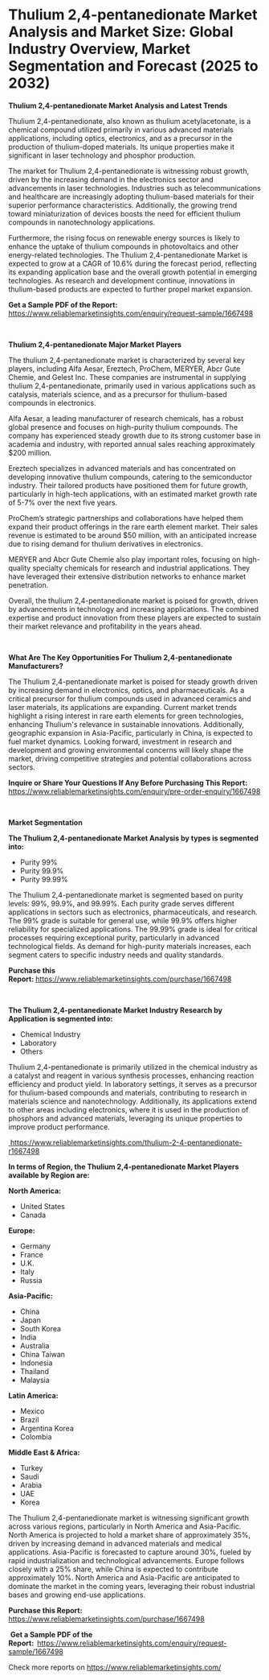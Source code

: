 <p><h1>Thulium 2,4-pentanedionate Market Analysis and Market Size: Global Industry Overview, Market Segmentation and Forecast (2025 to 2032)</h1></p><p><strong>Thulium 2,4-pentanedionate Market Analysis and Latest Trends</strong></p>
<p><p>Thulium 2,4-pentanedionate, also known as thulium acetylacetonate, is a chemical compound utilized primarily in various advanced materials applications, including optics, electronics, and as a precursor in the production of thulium-doped materials. Its unique properties make it significant in laser technology and phosphor production.</p><p>The market for Thulium 2,4-pentanedionate is witnessing robust growth, driven by the increasing demand in the electronics sector and advancements in laser technologies. Industries such as telecommunications and healthcare are increasingly adopting thulium-based materials for their superior performance characteristics. Additionally, the growing trend toward miniaturization of devices boosts the need for efficient thulium compounds in nanotechnology applications.</p><p>Furthermore, the rising focus on renewable energy sources is likely to enhance the uptake of thulium compounds in photovoltaics and other energy-related technologies. The Thulium 2,4-pentanedionate Market is expected to grow at a CAGR of 10.6% during the forecast period, reflecting its expanding application base and the overall growth potential in emerging technologies. As research and development continue, innovations in thulium-based products are expected to further propel market expansion.</p></p>
<p><strong>Get a Sample PDF of the Report:&nbsp;</strong> <a href="https://www.reliablemarketinsights.com/enquiry/request-sample/1667498?utm_campaign=3289&utm_medium=2&utm_source=Github&utm_content=ia&utm_term=02042025&utm_id=thulium-24-pentanedionate">https://www.reliablemarketinsights.com/enquiry/request-sample/1667498</a></p>
<p>&nbsp;</p>
<p><strong>Thulium 2,4-pentanedionate Major Market Players</strong></p>
<p><p>The thulium 2,4-pentanedionate market is characterized by several key players, including Alfa Aesar, Ereztech, ProChem, MERYER, Abcr Gute Chemie, and Gelest Inc. These companies are instrumental in supplying thulium 2,4-pentanedionate, primarily used in various applications such as catalysis, materials science, and as a precursor for thulium-based compounds in electronics.</p><p>Alfa Aesar, a leading manufacturer of research chemicals, has a robust global presence and focuses on high-purity thulium compounds. The company has experienced steady growth due to its strong customer base in academia and industry, with reported annual sales reaching approximately $200 million. </p><p>Ereztech specializes in advanced materials and has concentrated on developing innovative thulium compounds, catering to the semiconductor industry. Their tailored products have positioned them for future growth, particularly in high-tech applications, with an estimated market growth rate of 5-7% over the next five years.</p><p>ProChem’s strategic partnerships and collaborations have helped them expand their product offerings in the rare earth element market. Their sales revenue is estimated to be around $50 million, with an anticipated increase due to rising demand for thulium derivatives in electronics.</p><p>MERYER and Abcr Gute Chemie also play important roles, focusing on high-quality specialty chemicals for research and industrial applications. They have leveraged their extensive distribution networks to enhance market penetration.</p><p>Overall, the thulium 2,4-pentanedionate market is poised for growth, driven by advancements in technology and increasing applications. The combined expertise and product innovation from these players are expected to sustain their market relevance and profitability in the years ahead.</p></p>
<p>&nbsp;</p>
<p><strong>What Are The Key Opportunities For Thulium 2,4-pentanedionate Manufacturers?</strong></p>
<p><p>The Thulium 2,4-pentanedionate market is poised for steady growth driven by increasing demand in electronics, optics, and pharmaceuticals. As a critical precursor for thulium compounds used in advanced ceramics and laser materials, its applications are expanding. Current market trends highlight a rising interest in rare earth elements for green technologies, enhancing Thulium's relevance in sustainable innovations. Additionally, geographic expansion in Asia-Pacific, particularly in China, is expected to fuel market dynamics. Looking forward, investment in research and development and growing environmental concerns will likely shape the market, driving competitive strategies and potential collaborations across sectors.</p></p>
<p><strong>Inquire or Share Your Questions If Any Before Purchasing This Report:</strong> <a href="https://www.reliablemarketinsights.com/enquiry/pre-order-enquiry/1667498?utm_campaign=3289&utm_medium=2&utm_source=Github&utm_content=ia&utm_term=02042025&utm_id=thulium-24-pentanedionate">https://www.reliablemarketinsights.com/enquiry/pre-order-enquiry/1667498</a></p>
<p>&nbsp;</p>
<p><strong>Market Segmentation</strong></p>
<p><strong>The Thulium 2,4-pentanedionate Market Analysis by types is segmented into:</strong></p>
<p><ul><li>Purity 99%</li><li>Purity 99.9%</li><li>Purity 99.99%</li></ul></p>
<p><p>The Thulium 2,4-pentanedionate market is segmented based on purity levels: 99%, 99.9%, and 99.99%. Each purity grade serves different applications in sectors such as electronics, pharmaceuticals, and research. The 99% grade is suitable for general use, while 99.9% offers higher reliability for specialized applications. The 99.99% grade is ideal for critical processes requiring exceptional purity, particularly in advanced technological fields. As demand for high-purity materials increases, each segment caters to specific industry needs and quality standards.</p></p>
<p><strong>Purchase this Report:&nbsp;</strong><a href="https://www.reliablemarketinsights.com/purchase/1667498?utm_campaign=3289&utm_medium=2&utm_source=Github&utm_content=ia&utm_term=02042025&utm_id=thulium-24-pentanedionate">https://www.reliablemarketinsights.com/purchase/1667498</a></p>
<p>&nbsp;</p>
<p><strong>The Thulium 2,4-pentanedionate Market Industry Research by Application is segmented into:</strong></p>
<p><ul><li>Chemical Industry</li><li>Laboratory</li><li>Others</li></ul></p>
<p><p>Thulium 2,4-pentanedionate is primarily utilized in the chemical industry as a catalyst and reagent in various synthesis processes, enhancing reaction efficiency and product yield. In laboratory settings, it serves as a precursor for thulium-based compounds and materials, contributing to research in materials science and nanotechnology. Additionally, its applications extend to other areas including electronics, where it is used in the production of phosphors and advanced materials, leveraging its unique properties to improve product performance.</p></p>
<p><a href="https://www.reliablemarketinsights.com/thulium-2-4-pentanedionate-r1667498?utm_campaign=3289&utm_medium=2&utm_source=Github&utm_content=ia&utm_term=02042025&utm_id=thulium-24-pentanedionate">&nbsp;https://www.reliablemarketinsights.com/thulium-2-4-pentanedionate-r1667498</a></p>
<p><strong>In terms of Region, the Thulium 2,4-pentanedionate Market Players available by Region are:</strong></p>
<p>
    <p> <strong> North America: </strong>
        <ul>
            <li>United States</li>
            <li>Canada</li>
        </ul>
        </p> 
    <p> <strong> Europe: </strong>
        <ul>
            <li>Germany</li>
            <li>France</li>
            <li>U.K.</li>
            <li>Italy</li>
            <li>Russia</li>
        </ul>
        </p> 
    <p> <strong> Asia-Pacific: </strong>
        <ul>
            <li>China</li>
            <li>Japan</li>
            <li>South Korea</li>
            <li>India</li>
            <li>Australia</li>
            <li>China Taiwan</li>
            <li>Indonesia</li>
            <li>Thailand</li>
            <li>Malaysia</li>
        </ul>
        </p> 
    <p> <strong> Latin America: </strong>
        <ul>
            <li>Mexico</li>
            <li>Brazil</li>
            <li>Argentina Korea</li>
            <li>Colombia</li>
        </ul>
        </p> 
    <p> <strong> Middle East & Africa: </strong>
        <ul>
            <li>Turkey</li>
            <li>Saudi</li>
            <li>Arabia</li>
            <li>UAE</li>
            <li>Korea</li>
        </ul>
    </p>
    </p>
<p><p>The Thulium 2,4-pentanedionate market is witnessing significant growth across various regions, particularly in North America and Asia-Pacific. North America is projected to hold a market share of approximately 35%, driven by increasing demand in advanced materials and medical applications. Asia-Pacific is forecasted to capture around 30%, fueled by rapid industrialization and technological advancements. Europe follows closely with a 25% share, while China is expected to contribute approximately 10%. North America and Asia-Pacific are anticipated to dominate the market in the coming years, leveraging their robust industrial bases and growing end-use applications.</p></p>
<p><strong>Purchase this Report: </strong><a href="https://www.reliablemarketinsights.com/purchase/1667498?utm_campaign=3289&utm_medium=2&utm_source=Github&utm_content=ia&utm_term=02042025&utm_id=thulium-24-pentanedionate">https://www.reliablemarketinsights.com/purchase/1667498</a></p>
<p>&nbsp;<strong>Get a Sample PDF of the Report:&nbsp;&nbsp;</strong><a href="https://www.reliablemarketinsights.com/enquiry/request-sample/1667498?utm_campaign=3289&utm_medium=2&utm_source=Github&utm_content=ia&utm_term=02042025&utm_id=thulium-24-pentanedionate">https://www.reliablemarketinsights.com/enquiry/request-sample/1667498</a></p>
<p><strong></strong></p>
<p>Check more reports on <a href="https://www.reliablemarketinsights.com/?utm_campaign=3289&utm_medium=2&utm_source=Github&utm_content=ia&utm_term=02042025&utm_id=thulium-24-pentanedionate">https://www.reliablemarketinsights.com/</a></p>